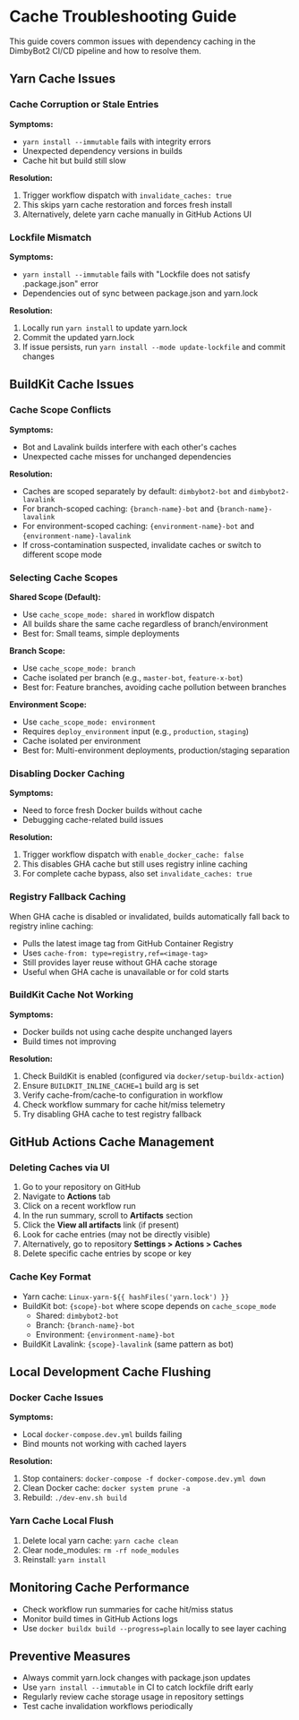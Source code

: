 # Cache Troubleshooting Guide

This guide covers common issues with dependency caching in the DimbyBot2 CI/CD pipeline and how to resolve them.

## Yarn Cache Issues

### Cache Corruption or Stale Entries

**Symptoms:**
- `yarn install --immutable` fails with integrity errors
- Unexpected dependency versions in builds
- Cache hit but build still slow

**Resolution:**
1. Trigger workflow dispatch with `invalidate_caches: true`
2. This skips yarn cache restoration and forces fresh install
3. Alternatively, delete yarn cache manually in GitHub Actions UI

### Lockfile Mismatch

**Symptoms:**
- `yarn install --immutable` fails with "Lockfile does not satisfy .package.json" error
- Dependencies out of sync between package.json and yarn.lock

**Resolution:**
1. Locally run `yarn install` to update yarn.lock
2. Commit the updated yarn.lock
3. If issue persists, run `yarn install --mode update-lockfile` and commit changes

## BuildKit Cache Issues

### Cache Scope Conflicts

**Symptoms:**
- Bot and Lavalink builds interfere with each other's caches
- Unexpected cache misses for unchanged dependencies

**Resolution:**
- Caches are scoped separately by default: `dimbybot2-bot` and `dimbybot2-lavalink`
- For branch-scoped caching: `{branch-name}-bot` and `{branch-name}-lavalink`
- For environment-scoped caching: `{environment-name}-bot` and `{environment-name}-lavalink`
- If cross-contamination suspected, invalidate caches or switch to different scope mode

### Selecting Cache Scopes

**Shared Scope (Default):**
- Use `cache_scope_mode: shared` in workflow dispatch
- All builds share the same cache regardless of branch/environment
- Best for: Small teams, simple deployments

**Branch Scope:**
- Use `cache_scope_mode: branch`
- Cache isolated per branch (e.g., `master-bot`, `feature-x-bot`)
- Best for: Feature branches, avoiding cache pollution between branches

**Environment Scope:**
- Use `cache_scope_mode: environment`
- Requires `deploy_environment` input (e.g., `production`, `staging`)
- Cache isolated per environment
- Best for: Multi-environment deployments, production/staging separation

### Disabling Docker Caching

**Symptoms:**
- Need to force fresh Docker builds without cache
- Debugging cache-related build issues

**Resolution:**
1. Trigger workflow dispatch with `enable_docker_cache: false`
2. This disables GHA cache but still uses registry inline caching
3. For complete cache bypass, also set `invalidate_caches: true`

### Registry Fallback Caching

When GHA cache is disabled or invalidated, builds automatically fall back to registry inline caching:

- Pulls the latest image tag from GitHub Container Registry
- Uses `cache-from: type=registry,ref=<image-tag>`
- Still provides layer reuse without GHA cache storage
- Useful when GHA cache is unavailable or for cold starts

### BuildKit Cache Not Working

**Symptoms:**
- Docker builds not using cache despite unchanged layers
- Build times not improving

**Resolution:**
1. Check BuildKit is enabled (configured via `docker/setup-buildx-action`)
2. Ensure `BUILDKIT_INLINE_CACHE=1` build arg is set
3. Verify cache-from/cache-to configuration in workflow
4. Check workflow summary for cache hit/miss telemetry
5. Try disabling GHA cache to test registry fallback

## GitHub Actions Cache Management

### Deleting Caches via UI

1. Go to your repository on GitHub
2. Navigate to **Actions** tab
3. Click on a recent workflow run
4. In the run summary, scroll to **Artifacts** section
5. Click the **View all artifacts** link (if present)
6. Look for cache entries (may not be directly visible)
7. Alternatively, go to repository **Settings > Actions > Caches**
8. Delete specific cache entries by scope or key

### Cache Key Format

- Yarn cache: `Linux-yarn-${{ hashFiles('yarn.lock') }}`
- BuildKit bot: `{scope}-bot` where scope depends on `cache_scope_mode`
  - Shared: `dimbybot2-bot`
  - Branch: `{branch-name}-bot`
  - Environment: `{environment-name}-bot`
- BuildKit Lavalink: `{scope}-lavalink` (same pattern as bot)

## Local Development Cache Flushing

### Docker Cache Issues

**Symptoms:**
- Local `docker-compose.dev.yml` builds failing
- Bind mounts not working with cached layers

**Resolution:**
1. Stop containers: `docker-compose -f docker-compose.dev.yml down`
2. Clean Docker cache: `docker system prune -a`
3. Rebuild: `./dev-env.sh build`

### Yarn Cache Local Flush

1. Delete local yarn cache: `yarn cache clean`
2. Clear node_modules: `rm -rf node_modules`
3. Reinstall: `yarn install`

## Monitoring Cache Performance

- Check workflow run summaries for cache hit/miss status
- Monitor build times in GitHub Actions logs
- Use `docker buildx build --progress=plain` locally to see layer caching

## Preventive Measures

- Always commit yarn.lock changes with package.json updates
- Use `yarn install --immutable` in CI to catch lockfile drift early
- Regularly review cache storage usage in repository settings
- Test cache invalidation workflows periodically